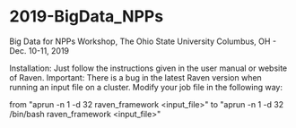 # 2019-BigData_NPPs
Big Data for NPPs Workshop, The Ohio State University Columbus, OH - Dec. 10-11, 2019

Installation: Just follow the instructions given in the user manual or website of Raven. 
Important: There is a bug in the latest Raven version when running an input file on a cluster. Modify your job file in the following way:

from "aprun -n 1 -d 32 raven_framework <input_file>"
to "aprun -n 1 -d 32 /bin/bash raven_framework <input_file>"

